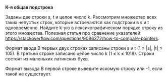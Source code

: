 **K-я общая подстрока**

Заданы две строки s, t и целое число k. Рассмотрим множество всех таких непустых строк, которые встречаются как подстроки в s и t одновременно. Найдите k-ую в лексикографическом порядке строку из этого множества. 
Полезная статья про сравнение указателей: https://stackoverflow.com/questions/9086372/how-to-compare-pointers.

Формат ввода
В первых двух строках записаны строки s и t (1 ≤ |s|, |t| ≤ 105). В третьей строке записано целое число k (1 ≤ k ≤ 1018). Строки состоят из маленьких латинских букв.

Формат вывода
В первой строке выведите искомую строку или -1, если такой не существует.
